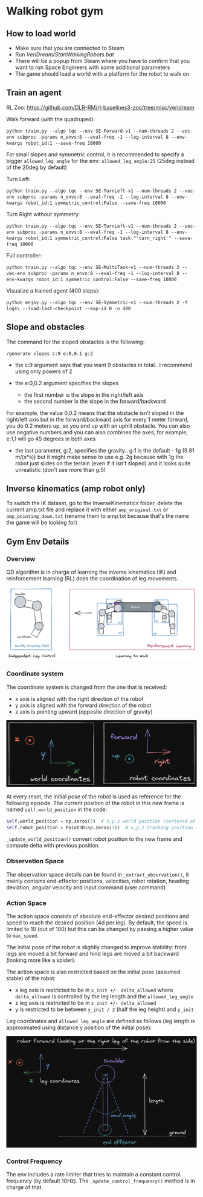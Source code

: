 # Walking robot gym

## How to load world

- Make sure that you are connected to Steam
- Run *VeriDream/StartWalkingRobots.bat*
- There will be a popup from Steam where you have to confirm that you want to run Space Engineers with some additional parameters
- The game should load a world with a platform for the robot to walk on

## Train an agent

RL Zoo: https://github.com/DLR-RM/rl-baselines3-zoo/tree/misc/veridream

Walk forward (with the quadruped):
```
python train.py --algo tqc --env SE-Forward-v1 --num-threads 2 --vec-env subproc -params n_envs:8 --eval-freq -1 --log-interval 8 --env-kwargs robot_id:1 --save-freq 10000
```

For small slopes and symmetric control, it is recommended to specify a bigger `allowed_leg_angle` for the env: `allowed_leg_angle:25` (25deg instead of the 20deg by default)

Turn Left:
```
python train.py --algo tqc --env SE-TurnLeft-v1 --num-threads 2 --vec-env subproc -params n_envs:8 --eval-freq -1 --log-interval 8 --env-kwargs robot_id:1 symmetric_control:False --save-freq 10000
```

Turn Right without symmetry:
```
python train.py --algo tqc --env SE-TurnLeft-v1 --num-threads 2 --vec-env subproc -params n_envs:8 --eval-freq -1 --log-interval 8 --env-kwargs robot_id:1 symmetric_control:False task:"'turn_right'" --save-freq 10000
```

Full controller:
```
python train.py --algo tqc --env SE-MultiTask-v1 --num-threads 2 --vec-env subproc -params n_envs:8 --eval-freq -1 --log-interval 8 --env-kwargs robot_id:1 symmetric_control:False --save-freq 10000
```

Visualize a trained agent (400 steps):
```
python enjoy.py --algo tqc --env SE-Symmetric-v1 --num-threads 2 -f logs\ --load-last-checkpoint --exp-id 0 -n 400
```

## Slope and obstacles

The command for the sloped obstacles is the following:
```
/generate slopes c:9 e:0,0.1 g:2
```
- the c:9 argument says that you want 9 obstacles in total.. I recommend using only powers of 2

- the e:0,0.2 argument specifies the slopes
  - the first number is the slope in the right/left axis
  - the second number is the slope in the forward/backward

For example, the value 0,0.2 means that the obstacle isn't sloped in the right/left axis but in the forward/backward axis for every 1 meter forward, you do 0.2 meters up, so you end up with an uphill obstacle.
You can also use negative numbers and you can also combines the axes, for example, e:1,1 will go 45 degrees in both axes

- the last parameter, g:2, specifies the gravity.. g:1 is the default - 1g (9.81 m/(s*s))
but it might make sense to use e.g. 2g because with 1g the robot just slides on the terrain (even if it isn't sloped) and it looks quite unrealistic
(don't use more than g:5)


## Inverse kinematics (amp robot only)

To switch the IK dataset, go to the InverseKinematics folder, delete the current amp.txt file and replace it with either `amp_original.txt` or `amp_pointing_down.txt` (rename them to amp.txt because that's the name the game will be looking for)


## Gym Env Details

### Overview

QD algorithm is in charge of learning the inverse kinematics (IK) and reinforcement learning (RL) does the coordination of leg movements.

![QD RL](./images/qd_rl_robot.png)

### Coordinate system

The coordinate system is changed from the one that is received:
- x axis is aligned with the right direction of the robot
- y axis is aligned with the forward direction of the robot
- z axis is pointing upward (opposite direction of gravity)

![World Coordinates](./images/world_coords.png)

At every reset, the initial pose of the robot is used as reference for the following episode.
The current position of the robot in this new frame is named `self.world_position` in the code:

```python
self.world_position = np.zeros(3)  # x,y,z world position (centered at zero at reset)
self.robot_position = Point3D(np.zeros(3))  # x,y,z tracking position (without transform)
```
`_update_world_position()` convert robot position to the new frame and compute delta with previous position.

### Observation Space

The observation space details can be found in `_extract_observation()`, it mainly contains end-effector positions, velocities, robot rotation, heading deviation, angular velocity and input command (user command).

### Action Space

The action space consists of absolute end-effector desired positions and speed to reach the desired
position (4d per leg).
By default, the speed is limited to 10 (out of 100) but this can be changed by passing a higher value to `max_speed`.

The initial pose of the robot is slightly changed to improve stability: front legs are moved a bit forward and hind legs are moved a bit backward (looking more like a spider).

The action space is also restricted based on the initial pose (assumed stable) of the robot:
- x leg axis is restricted to be in `x_init +/- delta_allowed` where `delta_allowed` is controlled by the leg length and the `allowed_leg_angle`
- z leg axis is restricted to be in `z_init +/- delta_allowed`
- y is restricted to be between `y_init / 2` (half the leg height) and `y_init`

Leg coordinates and `allowed_leg_angle` are defined as follows (leg length is approximated using distance y position of the initial pose):

![Leg allowed angle](./images/leg_coords.png)


### Control Frequency

The env includes a rate limiter that tries to maintain a constant control frequency (by default 10Hz).
The `_update_control_frequency()` method is in charge of that.
